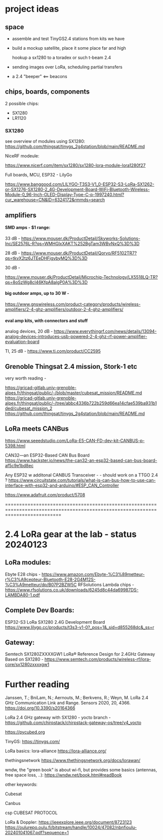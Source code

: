 # project ideas

## space

  * assemble and test TinyGS2.4 stations from kits we have

  * build a mockup satellite, place it some place far and high

	hookup a sx1280 to a toradex or such
	t-beam 2.4


  * sending images over LoRa, scheduling partial transfers

  * a 2.4 "beeper"  <== beacons

## chips, boards, components

2 possible chips:

   * SX1280
   * LR1120


### SX1280

see overview of modules using SX1280:
https://github.com/thingsat/tinygs_2g4station/blob/main/README.md

NiceRF modeule:

https://www.nicerf.com/item/sx1280/sx1280-lora-module-lora1280f27

Full boards, MCU, ESP32 - LilyGo 

https://www.banggood.com/LILYGO-T3S3-V1_0-ESP32-S3-LoRa-SX1262-or-SX1276-SX1280-2_4G-Development-Board-WiFi-Bluetooth-Wireless-Module-0_96-Inch-OLED-Display-Type-C-p-1997240.html?cur_warehouse=CN&ID=6324172&rmmds=search


## amplifiers

#### SMD amps - $1 range:

33 dB -
https://www.mouser.dk/ProductDetail/Skyworks-Solutions-Inc/SE2576L-R?qs=WMHGlxXAKT%252BgTam3WBvNxQ%3D%3D

28 dB -
https://www.mouser.dk/ProductDetail/Qorvo/RF5102TR7?qs=tkvX2tz6JTEeDHFjgybyMQ%3D%3D

30 dB -

https://www.mouser.dk/ProductDetail/Microchip-Technology/LX5518LQ-TR?qs=8oSzWg8cI46KfpA8algP0A%3D%3D


#### big outdoor amps, up to 30 W -
https://www.gnswireless.com/product-category/products/wireless-amplifiers/2-4-ghz-amplifiers/outdoor-2-4-ghz-amplifiers/

#### eval amp kits, with connectors and stuff

analog devices, 20 dB -
https://www.everythingrf.com/news/details/13094-analog-devices-introduces-usb-powered-2-4-ghz-rf-power-amplifier-evaluation-board

TI, 25 dB -
https://www.ti.com/product/CC2595



## Grenoble Thingsat 2.4 mission, Stork-1 etc

very worth reading -

https://gricad-gitlab.univ-grenoble-alpes.fr/thingsat/public/-/blob/master/cubesat_mission/README.md
https://gricad-gitlab.univ-grenoble-alpes.fr/thingsat/public/-/tree/abbc4336b722b259d66ea14cfae539ba931b1ded/cubesat_mission_2
https://github.com/thingsat/tinygs_2g4station/blob/main/README.md

## LoRa meets CANBus


https://www.seeedstudio.com/LoRa-E5-CAN-FD-dev-kit-CANBUS-p-5398.html

CAN32—an ESP32-Based CAN Bus Board
https://www.hackster.io/news/the-can32-an-esp32-based-can-bus-board-af5c9e1bd8ec

Any ESP32 w additonal CANBUS Transceiver - - should work on a TTGO 2.4 ?
https://www.circuitstate.com/tutorials/what-is-can-bus-how-to-use-can-interface-with-esp32-and-arduino/#ESP_CAN_Controller

https://www.adafruit.com/product/5708

================================================================================================================================
# 2.4 LoRa gear at the lab - status 20240123

## LoRa modules:

Ebyte E28 chips - https://www.amazon.com/Ebyte-%C3%89metteur-r%C3%A9cepteur-Bluetooth-E28-2G4M12S-%C3%A9metteur/dp/B07P2BZW5C
RFSolutions Lambda chips - https://www.rfsolutions.co.uk/downloads/6245d8c44da69987DS-LAMBDA80-1.pdf

## Complete Dev Boards:
ESP32-S3 LoRa SX1280 2.4G Development Board
https://www.lilygo.cc/products/t3s3-v1-0?_pos=1&_sid=d855268dc&_ss=r

## Gateway:
Semtech
SX1280ZXXXXGW1
LoRa® Reference Design for 2.4GHz Gateway Based on SX1280 - https://www.semtech.com/products/wireless-rf/lora-core/sx1280zxxxxgw1


# Further reading

Janssen, T.; BniLam, N.; Aernouts, M.; Berkvens, R.; Weyn, M. LoRa 2.4 GHz Communication Link and Range. Sensors 2020, 20, 4366. https://doi.org/10.3390/s20164366 

LoRa 2.4 GHz gateway with SX1280 - yocto branch - https://github.com/chirpstack/chirpstack-gateway-os/tree/v4_yocto

https://pycubed.org

TinyGS: https://tinygs.com/

LoRa basics: lora-alliance https://lora-alliance.org/

thethingsnetwork https://www.thethingsnetwork.org/docs/lorawan/

wndw, the "green book" is about wi-fi, but provides some basics (antennas, free space loss, ..): https://wndw.net/book.html#readBook

other keywords:

Cubesat

Canbus

csp CUBESAT PROTOCOL

LoRa & Doppler: https://ieeexplore.ieee.org/document/8723123       https://oulurepo.oulu.fi/bitstream/handle/10024/47082/nbnfioulu-202401041067.pdf?sequence=1




